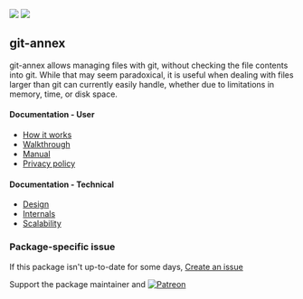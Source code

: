 [![](https://img.shields.io/chocolatey/v/git-annex?color=green&label=git-annex)](https://chocolatey.org/packages/git-annex) [![](https://img.shields.io/chocolatey/dt/git-annex)](https://chocolatey.org/packages/git-annex)

## git-annex
git-annex allows managing files with git, without checking the file contents into git. While that may seem paradoxical, it is useful when dealing with files larger than git can currently easily handle, whether due to limitations in memory, time, or disk space.

#### Documentation - User
* [How it works](https://git-annex.branchable.com/how_it_works/)
* [Walkthrough](https://git-annex.branchable.com/walkthrough/)
* [Manual](https://git-annex.branchable.com/git-annex/)
* [Privacy policy](https://git-annex.branchable.com/privacy/)

#### Documentation - Technical
* [Design](https://git-annex.branchable.com/design/)
* [Internals](https://git-annex.branchable.com/internals/)
* [Scalability](https://git-annex.branchable.com/scalability/)

### Package-specific issue
If this package isn't up-to-date for some days, [Create an issue](https://github.com/tunisiano187/Chocolatey-packages/issues/new/choose)

Support the package maintainer and [![Patreon](https://cdn.jsdelivr.net/gh/tunisiano187/Chocolatey-packages@d15c4e19c709e7148588d4523ffc6dd3cd3c7e5e/icons/patreon.png)](https://www.patreon.com/tunisiano)
